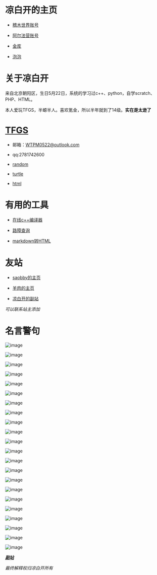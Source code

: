 # 凉白开的主页
- [稽木世界账号](https://gitblock.cn/Users/1229658)

- [阿尔法营账号](https://aerfaying.com/Users/1229658)

- [金库](https://gitblock.cn/Studios/67751)

- [泡泡](https://im.popoim.com/im/web)

# 关于凉白开
来自北京朝阳区，生日5月22日，系统的学习过c++、python，自学scratch、PHP、HTML。

本人爱玩TFGS，半螈半人。喜欢氪金，所以半年就到了14级。**实在是太逊了**

# [TFGS](https://zengyulin.cn/TFGS/)

- 邮箱：WTPM0522@outlook.com

- qq:2781742600

- [random](https://www.runoob.com/python/func-number-random.html)

- [turtle](https://blog.csdn.net/zengxiantao1994/article/details/76588580)

- [html](https://www.runoob.com/html/html-tutorial.html)

# 有用的工具 
- [在线c++编译器](https://www.json.cn/runcode/run_cpp920/)

- [路障查询](https://isolator.saobby.tk/)

- [markdown转HTML](https://www.matools.com/markdown)

# 友站
- [saobby的主页](https://www.saobby.com/)

- [羊肉的主页](https://yangrou9999tfgs.github.io/)

- [凉白开的副站](https://wtpm.github.io/)

*可以联系站主添加*

# 名言警句
![image](https://user-images.githubusercontent.com/126471313/221842565-9e8a8519-ffef-4881-9e1b-a604e0bfc365.png)

![image](https://user-images.githubusercontent.com/126471313/226173824-399d197e-080d-4edf-94f7-2c4c7e9dee36.png)

![image](https://user-images.githubusercontent.com/126471313/226174637-e24b25e2-8d90-4971-97c7-88022e05234f.png)


![image](https://user-images.githubusercontent.com/126471313/225298232-ecd6061f-a359-49b5-abba-ade80f0e245c.png)

![image](https://user-images.githubusercontent.com/126471313/225299905-63e99129-f6ba-4f80-b72d-5299c2b681a7.png)


![image](https://user-images.githubusercontent.com/126471313/225297771-8e3b9d03-db0c-4bef-bb9a-b1b1445b90bc.png)

![image](https://user-images.githubusercontent.com/126471313/228234846-92467fbd-f2ae-4862-a3f0-3c42165b5560.png)


![image](https://user-images.githubusercontent.com/126471313/225297215-164c66ba-d484-4337-88c4-c3d15e6239b6.png)

![image](https://user-images.githubusercontent.com/126471313/225297246-92302d21-4860-462b-a8e5-c09ea3c08875.png)

![image](https://user-images.githubusercontent.com/126471313/221844356-9e890519-245f-4976-a649-7fac852da684.png)

![image](https://user-images.githubusercontent.com/126471313/221842595-f13082a9-5c27-473b-8d82-00ce4e8505b9.png)

![image](https://user-images.githubusercontent.com/126471313/221843014-0a737e39-ea69-4db2-a70f-0333e901671d.png)

![image](https://user-images.githubusercontent.com/126471313/222708458-08849cef-427c-41ac-9911-e6d7b1a96cbc.png)

![image](https://user-images.githubusercontent.com/126471313/222708700-247aa7c5-729a-479f-b7fd-815e1c25fc79.png)

![image](https://user-images.githubusercontent.com/126471313/226149940-4e95b91e-222c-4077-924d-36e9122c9128.png)


![image](https://user-images.githubusercontent.com/126471313/221843192-dcbf13ce-6e55-4c4b-aa05-730dd82918ec.png)

![image](https://user-images.githubusercontent.com/126471313/226150402-6394897b-1671-4f95-a6fc-48e8871a665a.png)

![image](https://user-images.githubusercontent.com/126471313/227949566-9a0055c1-a5a2-4e8e-841d-7564f0e77666.png)




![image](https://user-images.githubusercontent.com/126471313/222708061-a517c3bc-ce0e-4c62-99e3-e0d569d9e8df.png)

![image](https://user-images.githubusercontent.com/126471313/221844228-c51cdb26-66cb-4bbe-b16c-29010c92dbc9.png)


![image](https://user-images.githubusercontent.com/126471313/225314310-da58ccb7-e8ef-4487-a251-d88a39f3ddcc.png)


![image](https://user-images.githubusercontent.com/126471313/224697113-da62f0fc-9835-4b34-986b-a6930c240719.png)


***[副站](https://wtpm.github.io/)***

*最终解释权归凉白开所有*

